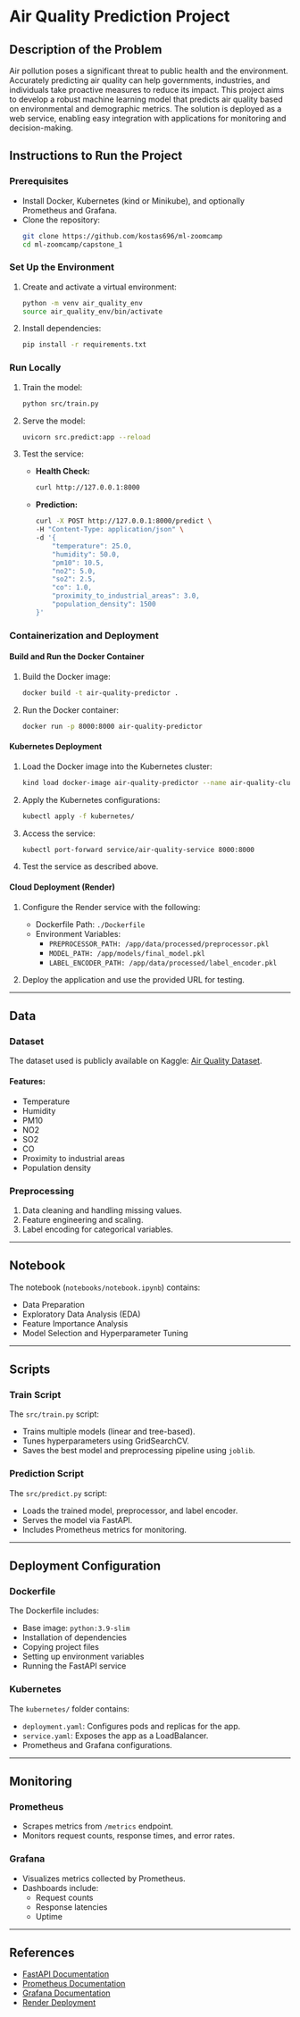 # Air Quality Prediction Project

## Description of the Problem

Air pollution poses a significant threat to public health and the environment. Accurately predicting air quality can help governments, industries, and individuals take proactive measures to reduce its impact. This project aims to develop a robust machine learning model that predicts air quality based on environmental and demographic metrics. The solution is deployed as a web service, enabling easy integration with applications for monitoring and decision-making.

## Instructions to Run the Project

### Prerequisites

- Install Docker, Kubernetes (kind or Minikube), and optionally Prometheus and Grafana.
- Clone the repository:
  ```bash
  git clone https://github.com/kostas696/ml-zoomcamp
  cd ml-zoomcamp/capstone_1
  ```

### Set Up the Environment

1. Create and activate a virtual environment:
   ```bash
   python -m venv air_quality_env
   source air_quality_env/bin/activate
   ```

2. Install dependencies:
   ```bash
   pip install -r requirements.txt
   ```

### Run Locally

1. Train the model:
   ```bash
   python src/train.py
   ```

2. Serve the model:
   ```bash
   uvicorn src.predict:app --reload
   ```

3. Test the service:
   - **Health Check:**
     ```bash
     curl http://127.0.0.1:8000
     ```
   - **Prediction:**
     ```bash
     curl -X POST http://127.0.0.1:8000/predict \
     -H "Content-Type: application/json" \
     -d '{
         "temperature": 25.0,
         "humidity": 50.0,
         "pm10": 10.5,
         "no2": 5.0,
         "so2": 2.5,
         "co": 1.0,
         "proximity_to_industrial_areas": 3.0,
         "population_density": 1500
     }'
     ```

### Containerization and Deployment

#### Build and Run the Docker Container

1. Build the Docker image:
   ```bash
   docker build -t air-quality-predictor .
   ```

2. Run the Docker container:
   ```bash
   docker run -p 8000:8000 air-quality-predictor
   ```

#### Kubernetes Deployment

1. Load the Docker image into the Kubernetes cluster:
   ```bash
   kind load docker-image air-quality-predictor --name air-quality-cluster
   ```

2. Apply the Kubernetes configurations:
   ```bash
   kubectl apply -f kubernetes/
   ```

3. Access the service:
   ```bash
   kubectl port-forward service/air-quality-service 8000:8000
   ```

4. Test the service as described above.

#### Cloud Deployment (Render)

1. Configure the Render service with the following:
   - Dockerfile Path: `./Dockerfile`
   - Environment Variables:
     - `PREPROCESSOR_PATH: /app/data/processed/preprocessor.pkl`
     - `MODEL_PATH: /app/models/final_model.pkl`
     - `LABEL_ENCODER_PATH: /app/data/processed/label_encoder.pkl`

2. Deploy the application and use the provided URL for testing.

---

## Data

### Dataset

The dataset used is publicly available on Kaggle: [Air Quality Dataset](https://www.kaggle.com/).

#### Features:
- Temperature
- Humidity
- PM10
- NO2
- SO2
- CO
- Proximity to industrial areas
- Population density

### Preprocessing

1. Data cleaning and handling missing values.
2. Feature engineering and scaling.
3. Label encoding for categorical variables.

---

## Notebook

The notebook (`notebooks/notebook.ipynb`) contains:

- Data Preparation
- Exploratory Data Analysis (EDA)
- Feature Importance Analysis
- Model Selection and Hyperparameter Tuning

---

## Scripts

### Train Script

The `src/train.py` script:
- Trains multiple models (linear and tree-based).
- Tunes hyperparameters using GridSearchCV.
- Saves the best model and preprocessing pipeline using `joblib`.

### Prediction Script

The `src/predict.py` script:
- Loads the trained model, preprocessor, and label encoder.
- Serves the model via FastAPI.
- Includes Prometheus metrics for monitoring.

---

## Deployment Configuration

### Dockerfile

The Dockerfile includes:
- Base image: `python:3.9-slim`
- Installation of dependencies
- Copying project files
- Setting up environment variables
- Running the FastAPI service

### Kubernetes

The `kubernetes/` folder contains:
- `deployment.yaml`: Configures pods and replicas for the app.
- `service.yaml`: Exposes the app as a LoadBalancer.
- Prometheus and Grafana configurations.

---

## Monitoring

### Prometheus

- Scrapes metrics from `/metrics` endpoint.
- Monitors request counts, response times, and error rates.

### Grafana

- Visualizes metrics collected by Prometheus.
- Dashboards include:
  - Request counts
  - Response latencies
  - Uptime

---

## References

- [FastAPI Documentation](https://fastapi.tiangolo.com/)
- [Prometheus Documentation](https://prometheus.io/docs/)
- [Grafana Documentation](https://grafana.com/docs/)
- [Render Deployment](https://render.com/)

